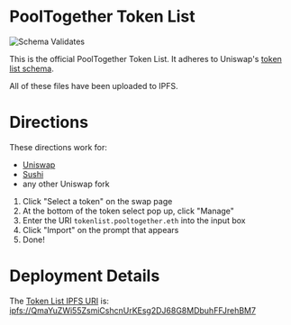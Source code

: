 # PoolTogether Token List

![Schema Validates](https://github.com/pooltogether/pooltogether-token-list/actions/workflows/validate.yml/badge.svg)

This is the official PoolTogether Token List.  It adheres to Uniswap's [token list schema](https://uniswap.org/blog/token-lists/).

All of these files have been uploaded to IPFS.

# Directions

These directions work for:

- [Uniswap](https://app.uniswap.org/#/swap)
- [Sushi](https://app.sushi.com/swap)
- any other Uniswap fork

1. Click "Select a token" on the swap page
2. At the bottom of the token select pop up, click "Manage"
3. Enter the URI `tokenlist.pooltogether.eth` into the input box
4. Click "Import" on the prompt that appears
5. Done!

# Deployment Details

The [Token List IPFS URI](ipfs://QmaYuZWi55ZsmiCshcnUrKEsg2DJ68G8MDbuhFFJrehBM7) is: [ipfs://QmaYuZWi55ZsmiCshcnUrKEsg2DJ68G8MDbuhFFJrehBM7](ipfs://QmaYuZWi55ZsmiCshcnUrKEsg2DJ68G8MDbuhFFJrehBM7)